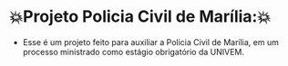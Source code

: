 # :boom:Projeto Policia Civil de Marília::boom:

- Esse é um projeto feito para auxiliar a Policia Civil de Marília, em um processo ministrado como estágio obrigatório da UNIVEM.

